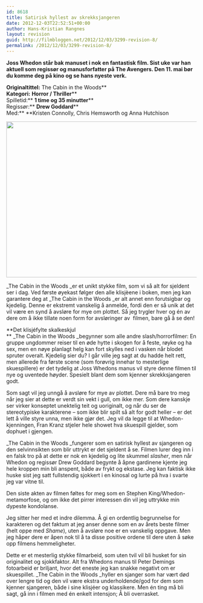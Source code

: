 ```yaml
---
id: 8618
title: Satirisk hyllest av skrekksjangeren
date: 2012-12-03T22:52:51+00:00
author: Hans-Kristian Rangnes
layout: revision
guid: http://filmbloggen.net/2012/12/03/3299-revision-8/
permalink: /2012/12/03/3299-revision-8/
---
```

**Joss Whedon står bak manuset i nok en fantastisk film. Sist uke var han aktuell som regissør og manusforfatter på The Avengers. Den 11. mai bør du komme deg på kino og se hans nyeste verk.**<!--more-->

  
**Originaltittel:** The Cabin in the Woods**  
**Kategori:** **Horror / Thriller****  
Spilletid:** **1 time og 35 minutter****  
Regissør:** **Drew Goddard****  
Med:** **Kristen Connolly, Chris Hemsworth og Anna Hutchison

<a href="http://filmbloggen.net/2012/05/06/satirisk-hyllest-av-skrekksjangeren/lqcxklt2/" rel="attachment wp-att-3302"><img class="alignnone size-large wp-image-3302" src="http://filmbloggen.net/wp-content/uploads//2012/05/lqcxklt2-620x413.jpg" alt="" width="620" height="413" /></a>

_The Cabin in the Woods _er et unikt stykke film, som vi så alt for sjeldent ser i dag. Ved første øyekast følger den alle klisjèene i boken, men jeg kan garantere deg at _The Cabin in the Woods _er alt annet enn forutsigbar og kjedelig. Denne er ekstremt vanskelig å anmelde, fordi den er så unik at det vil være en synd å avsløre for mye om plottet. Så jeg trygler hver og én av dere om å ikke tillate noen form for avsløringer av  filmen, bare gå å se den!

**Det klisjéfylte skalkeskjul  
** _The Cabin in the Woods _begynner som alle andre slash/horrorfilmer: En gruppe ungdommer reiser til en øde hytte i skogen for å feste, røyke og ha sex, men en nøye planlagt helg kan fort skylles ned i vasken når blodet spruter overalt. Kjedelig sier du? I går ville jeg sagt at du hadde helt rett, men allerede fra første scene (som forøvrig innehar to mesterlige skuespillere) er det tydelig at Joss Whedons manus vil styre denne filmen til nye og uventede høyder. Spesielt blant dem som kjenner skrekksjangeren godt.

Som sagt vil jeg unngå å avsløre for mye av plottet. Dere må bare tro meg når jeg sier at dette er verdt sin vekt i gull, om ikke mer. Som dere kanskje ser virker konseptet unektelig teit og uoriginalt, og når du ser de stereotypiske karakterene – som ikke blir spilt så alt for godt heller – er det lett å ville styre unna, men ikke gjør det. Jeg vil da legge til at Whedon-kjenningen, Fran Kranz stjeler hele showet hva skuespill gjelder, som dophuet i gjengen.

_The Cabin in the Woods _fungerer som en satirisk hyllest av sjangeren og den selvinnsikten som blir uttrykt er det sjeldent å se. Filmen lurer deg inn i en falsk tro på at dette er nok en kjedelig og lite skummel _slasher_, men når Whedon og regissør Drew Goddard begynte å åpne gardinene kjente jeg hele kroppen min bli anspent, både av frykt og ekstase. Jeg kan faktisk ikke huske sist jeg satt fullstendig sjokkert i en kinosal og lurte på hva i svarte jeg var vitne til.

Den siste akten av filmen føltes for meg som en Stephen King/Whedon-metamorfose, og om ikke det pirrer interessen din vil jeg uttrykke min dypeste kondolanse.

Jeg sitter her med et indre dilemma. Å gi en ordentlig begrunnelse for karakteren og det faktum at jeg anser denne som en av årets beste filmer (helt oppe med _Shame_), uten å avsløre noe er en vanskelig oppgave. Men jeg håper dere er åpen nok til å ta disse positive ordene til dere uten å søke opp filmens hemmeligheter.

Dette er et mesterlig stykke filmarbeid, som uten tvil vil bli husket for sin originalitet og sjokkfaktor. Alt fra Whedons manus til Peter Demings fotoarbeid er briljant, hvor det eneste jeg kan snakke negativt om er skuespillet. _The Cabin in the Woods _hyller en sjanger som har vært død over lengre tid og den vil være ekstra underholdende/god for dem som kjenner sjangeren, både i sine klisjéer og klassikere. Men én ting må bli sagt, gå inn i filmen med én enkelt intensjon; Å bli overrasket.